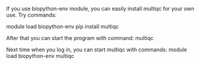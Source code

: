 If you use biopython-env module, you can easily install
multiqc for your own use. Try commands:

  module load biopython-env
  pip install multiqc

After that you can start the program with command:
  multiqc

Next time when you log in, you can start multiqc with commands:
  module load biopython-env
  multiqc
